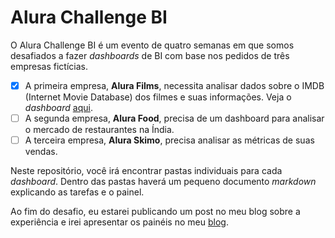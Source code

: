 # Alura Challenge BI

O Alura Challenge BI é um evento de quatro semanas em que somos desafiados a fazer _dashboards_ de BI com base nos pedidos de três empresas fictícias.

- [x] A primeira empresa, **Alura Films**, necessita analisar dados sobre o IMDB (Internet Movie Database) dos filmes e suas informações. Veja o _dashboard_ [aqui](https://bit.ly/3uZP9MD).
- [ ] A segunda empresa, **Alura Food**, precisa de um dashboard para analisar o mercado de restaurantes na Índia.
- [ ] A terceira empresa, **Alura Skimo**, precisa analisar as métricas de suas vendas.

Neste repositório, você irá encontrar pastas individuais para cada _dashboard_. Dentro das pastas haverá um pequeno documento _markdown_ explicando as tarefas e o painel.

Ao fim do desafio, eu estarei publicando um post no meu blog sobre a experiência e irei apresentar os painéis no meu [blog](https://devmedeiros.github.io/pt/).
